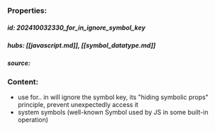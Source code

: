 ### Properties:


##### id: 202410032330_for_in_ignore_symbol_key
##### hubs: [[javascript.md]], [[symbol_datatype.md]]
##### source:


### Content:

- use for.. in will ignore the symbol key, its "hiding symbolic props" principle, prevent unexpectedly access it
- system symbols (well-known Symbol used by JS in some built-in operation)
